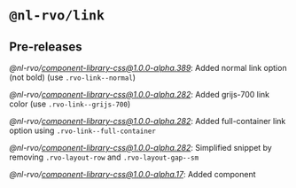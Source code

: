 # `@nl-rvo/link`

## Pre-releases

*@nl-rvo/component-library-css@1.0.0-alpha.389*:
Added normal link option (not bold) (use `.rvo-link--normal`)

*@nl-rvo/component-library-css@1.0.0-alpha.282*:
Added grijs-700 link color (use `.rvo-link--grijs-700`)

*@nl-rvo/component-library-css@1.0.0-alpha.282*:
Added full-container link option using `.rvo-link--full-container`

*@nl-rvo/component-library-css@1.0.0-alpha.282*:
Simplified snippet by removing `.rvo-layout-row` and `.rvo-layout-gap--sm`

*@nl-rvo/component-library-css@1.0.0-alpha.17*:
Added component
